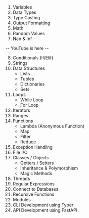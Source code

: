1. Variables
2. Data Types
3. Type Casting
4. Output Formatting
5. Math
6. Random Values
7. Nan & Inf

-- YouTube is here --

8. Conditionals (If/Elif)
9. Strings
10. Data Structures
    - Lists
    - Tuples
    - Dictionaries
    - Sets
11. Loops
    - While Loop
    - For Loop
12. Iterators
13. Ranges
14. Functions
    - Lambda (Anonymous Function)
    - Map
    - Filter
    - Reduce
15. Exception Handling
16. File I/O
17. Classes / Objects
    - Getters / Setters
    - Inheritance & Polymorphism
    - Magic Methods
18. Threads
19. Regular Expressions
20. Connect to Databases
21. Recursive Functions
22. Modules
23. CLI Development using Typer
24. API Development using FastAPI

